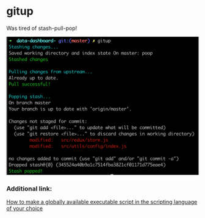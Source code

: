 # gitup
Was tired of stash-pull-pop!

![Gitup screenshot](./gitup.png?raw=true)

### Additional link:
[How to make a globally available executable script in the scripting language of your choice](https://gist.github.com/joshwyatt/a6e20d28818b5183258b#how-to-make-a-globally-available-executable-script-in-the-scripting-language-of-your-choice)
